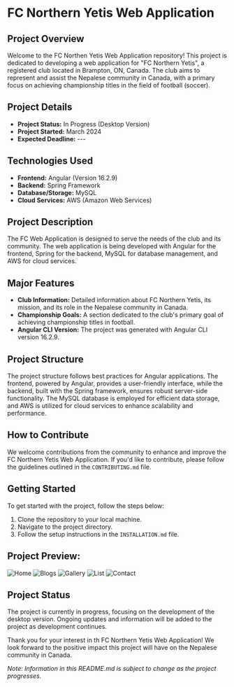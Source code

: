 # FC Northern Yetis Web Application

## Project Overview

Welcome to the FC Northen Yetis Web Application repository! This project is dedicated to developing a web application for "FC Northern Yetis", a registered club located in Brampton, ON, Canada. The club aims to represent and assist the Nepalese community in Canada, with a primary focus on achieving championship titles in the field of football (soccer).

## Project Details

- **Project Status:** In Progress (Desktop Version)
- **Project Started:** March 2024
- **Expected Deadline:** ---

## Technologies Used

- **Frontend:** Angular (Version 16.2.9)
- **Backend:** Spring Framework
- **Database/Storage:** MySQL
- **Cloud Services:** AWS (Amazon Web Services)

## Project Description

The FC Web Application is designed to serve the needs of the club and its community. The web application is being developed with Angular for the frontend, Spring for the backend, MySQL for database management, and AWS for cloud services.

## Major Features

- **Club Information:** Detailed information about FC Northern Yetis, its mission, and its role in the Nepalese community in Canada.
- **Championship Goals:** A section dedicated to the club's primary goal of achieving championship titles in football.
- **Angular CLI Version:** The project was generated with Angular CLI version 16.2.9.

## Project Structure

The project structure follows best practices for Angular applications. The frontend, powered by Angular, provides a user-friendly interface, while the backend, built with the Spring framework, ensures robust server-side functionality. The MySQL database is employed for efficient data storage, and AWS is utilized for cloud services to enhance scalability and performance.

## How to Contribute

We welcome contributions from the community to enhance and improve the FC Northern Yetis Web Application. If you'd like to contribute, please follow the guidelines outlined in the `CONTRIBUTING.md` file.

## Getting Started

To get started with the project, follow the steps below:

1. Clone the repository to your local machine.
2. Navigate to the project directory.
3. Follow the setup instructions in the `INSTALLATION.md` file.

## Project Preview: 

![Home](https://github.com/user-attachments/assets/ee9f08f7-217b-44bf-aa1c-ee85970d43ac)
![Blogs](https://github.com/user-attachments/assets/b644dff0-151a-4c22-b83f-c5f5542b2e5f)
![Gallery](https://github.com/user-attachments/assets/91fa448c-24a1-4c5f-ba28-014d4c7bf8d8)
![List](https://github.com/user-attachments/assets/ff6fa883-e9af-4b30-9fd8-240dd0c5d949)
![Contact](https://github.com/user-attachments/assets/9ae7775b-0228-40ff-a829-c62762d09ff8)

## Project Status

The project is currently in progress, focusing on the development of the desktop version. Ongoing updates and information will be added to the project as development continues.

Thank you for your interest in th FC Northern Yetis Web Application! We look forward to the positive impact this project will have on the Nepalese community in Canada.

*Note: Information in this README.md is subject to change as the project progresses.*
